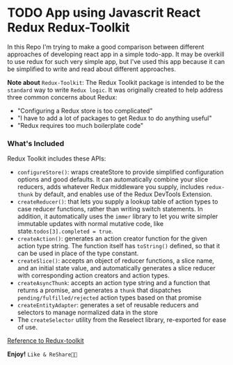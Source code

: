 # TODO App using Javascrit React Redux Redux-Toolkit

In this Repo I'm trying to make a good comparison between different approaches of developing react app
in a simple todo-app. It may be overkill to use redux for such very simple app, but I've used this app because it can be simplified to write and read about different approaches.

**Note about** `Redux-Toolkit`:
The Redux Toolkit package is intended to be the `standard` way to write `Redux logic`. It was originally created to help address three common concerns about Redux:

- "Configuring a Redux store is too complicated"
- "I have to add a lot of packages to get Redux to do anything useful"
- "Redux requires too much boilerplate code"

### What's Included

Redux Toolkit includes these APIs:

- `configureStore()`: wraps createStore to provide simplified configuration options and good defaults. It can automatically combine your slice reducers, adds whatever Redux middleware you supply, includes `redux-thunk` by default, and enables use of the Redux DevTools Extension.
- `createReducer()`: that lets you supply a lookup table of action types to case reducer functions, rather than writing switch statements. In addition, it automatically uses the `immer` library to let you write simpler immutable updates with normal mutative code, like state.`todos[3].completed = true`.
- `createAction()`: generates an action creator function for the given action type string. The function itself has `toString()` defined, so that it can be used in place of the type constant.
- `createSlice()`: accepts an object of reducer functions, a slice name, and an initial state value, and automatically generates a slice reducer with corresponding action creators and action types.
- `createAsyncThunk`: accepts an action type string and a function that returns a promise, and generates a `thunk` that dispatches `pending/fulfilled/rejected` action types based on that promise
- `createEntityAdapter`: generates a set of reusable reducers and selectors to manage normalized data in the store
- The `createSelector` utility from the Reselect library, re-exported for ease of use.

[Reference to Redux-toolkit](https://redux-toolkit.js.org/introduction/getting-started)

**Enjoy!** `Like & ReShare🌹😘`
